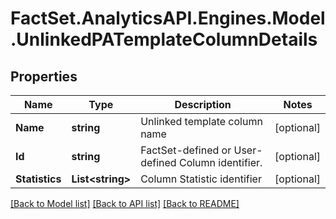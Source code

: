 # FactSet.AnalyticsAPI.Engines.Model.UnlinkedPATemplateColumnDetails

## Properties

Name | Type | Description | Notes
------------ | ------------- | ------------- | -------------
**Name** | **string** | Unlinked template column name | [optional] 
**Id** | **string** | FactSet-defined or User-defined Column identifier. | [optional] 
**Statistics** | **List&lt;string&gt;** | Column Statistic identifier | [optional] 

[[Back to Model list]](../README.md#documentation-for-models) [[Back to API list]](../README.md#documentation-for-api-endpoints) [[Back to README]](../README.md)

